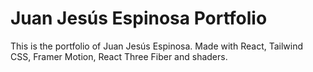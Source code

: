 # Juan Jesús Espinosa Portfolio

This is the portfolio of Juan Jesús Espinosa. Made with React, Tailwind CSS, Framer Motion, React Three Fiber and shaders.
